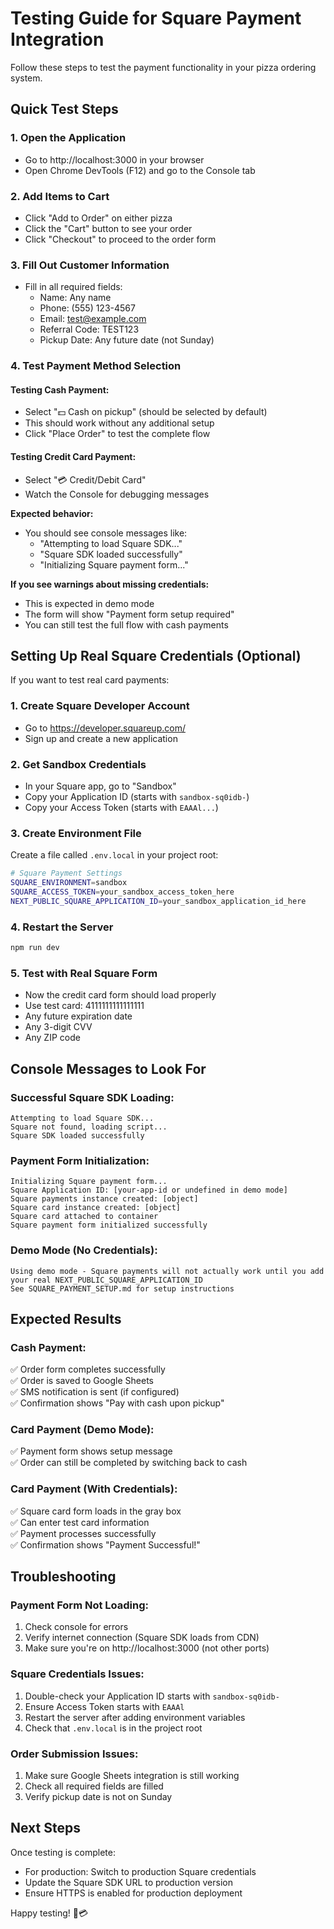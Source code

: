 # Testing Guide for Square Payment Integration

Follow these steps to test the payment functionality in your pizza ordering system.

## Quick Test Steps

### 1. Open the Application
- Go to http://localhost:3000 in your browser
- Open Chrome DevTools (F12) and go to the Console tab

### 2. Add Items to Cart
- Click "Add to Order" on either pizza
- Click the "Cart" button to see your order
- Click "Checkout" to proceed to the order form

### 3. Fill Out Customer Information
- Fill in all required fields:
  - Name: Any name
  - Phone: (555) 123-4567
  - Email: test@example.com
  - Referral Code: TEST123
  - Pickup Date: Any future date (not Sunday)

### 4. Test Payment Method Selection

#### Testing Cash Payment:
- Select "💵 Cash on pickup" (should be selected by default)
- This should work without any additional setup
- Click "Place Order" to test the complete flow

#### Testing Credit Card Payment:
- Select "💳 Credit/Debit Card"
- Watch the Console for debugging messages

**Expected behavior:**
- You should see console messages like:
  - "Attempting to load Square SDK..."
  - "Square SDK loaded successfully"
  - "Initializing Square payment form..."

**If you see warnings about missing credentials:**
- This is expected in demo mode
- The form will show "Payment form setup required"
- You can still test the full flow with cash payments

## Setting Up Real Square Credentials (Optional)

If you want to test real card payments:

### 1. Create Square Developer Account
- Go to https://developer.squareup.com/
- Sign up and create a new application

### 2. Get Sandbox Credentials
- In your Square app, go to "Sandbox"
- Copy your Application ID (starts with `sandbox-sq0idb-`)
- Copy your Access Token (starts with `EAAAl...`)

### 3. Create Environment File
Create a file called `.env.local` in your project root:

```bash
# Square Payment Settings
SQUARE_ENVIRONMENT=sandbox
SQUARE_ACCESS_TOKEN=your_sandbox_access_token_here
NEXT_PUBLIC_SQUARE_APPLICATION_ID=your_sandbox_application_id_here
```

### 4. Restart the Server
```bash
npm run dev
```

### 5. Test with Real Square Form
- Now the credit card form should load properly
- Use test card: 4111111111111111
- Any future expiration date
- Any 3-digit CVV
- Any ZIP code

## Console Messages to Look For

### Successful Square SDK Loading:
```
Attempting to load Square SDK...
Square not found, loading script...
Square SDK loaded successfully
```

### Payment Form Initialization:
```
Initializing Square payment form...
Square Application ID: [your-app-id or undefined in demo mode]
Square payments instance created: [object]
Square card instance created: [object]
Square card attached to container
Square payment form initialized successfully
```

### Demo Mode (No Credentials):
```
Using demo mode - Square payments will not actually work until you add your real NEXT_PUBLIC_SQUARE_APPLICATION_ID
See SQUARE_PAYMENT_SETUP.md for setup instructions
```

## Expected Results

### Cash Payment:
✅ Order form completes successfully  
✅ Order is saved to Google Sheets  
✅ SMS notification is sent (if configured)  
✅ Confirmation shows "Pay with cash upon pickup"  

### Card Payment (Demo Mode):
✅ Payment form shows setup message  
✅ Order can still be completed by switching back to cash  

### Card Payment (With Credentials):
✅ Square card form loads in the gray box  
✅ Can enter test card information  
✅ Payment processes successfully  
✅ Confirmation shows "Payment Successful!"  

## Troubleshooting

### Payment Form Not Loading:
1. Check console for errors
2. Verify internet connection (Square SDK loads from CDN)
3. Make sure you're on http://localhost:3000 (not other ports)

### Square Credentials Issues:
1. Double-check your Application ID starts with `sandbox-sq0idb-`
2. Ensure Access Token starts with `EAAAl`
3. Restart the server after adding environment variables
4. Check that `.env.local` is in the project root

### Order Submission Issues:
1. Make sure Google Sheets integration is still working
2. Check all required fields are filled
3. Verify pickup date is not on Sunday

## Next Steps

Once testing is complete:
- For production: Switch to production Square credentials
- Update the Square SDK URL to production version
- Ensure HTTPS is enabled for production deployment

Happy testing! 🍕💳 